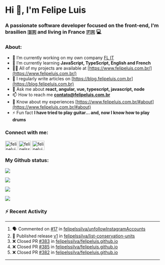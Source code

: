 <h1 align="left">Hi 👋, I'm Felipe Luis</h1>
<h3 align="left">A passionate software developer focused on the front-end, I'm brasilien 🇧🇷 and living in France 🇫🇷 💻</h3>

<h3 align="left">About:</h3>

- 🔭 I’m currently working on my own company [FL IT](https://www.linkedin.com/company/felipe-luis-it/)
- 🌱 I’m currently learning **JavaScript, TypeScript, English and French**
- 👨‍💻 All of my projects are available at [https://www.felipeluis.com.br/](https://www.felipeluis.com.br/)
- 📝 I regularly write articles on [https://blog.felipeluis.com.br](https://blog.felipeluis.com.br)
- 💬 Ask me about **react, angular, vue, typescript, javascript, node**
- 📫 How to reach me **contato@felipeluis.com.br**
- 📄 Know about my experiences [https://www.felipeluis.com.br/#about](https://www.felipeluis.com.br/#about)
- ⚡ Fun fact **I have tried to play guitar... and, now I know how to play drums**

<h3 align="left">Connect with me:</h3>
<p align="left">
<a href="https://twitter.com/felipeluisss" target="blank"><img align="center" src="https://raw.githubusercontent.com/rahuldkjain/github-profile-readme-generator/master/src/images/icons/Social/twitter.svg" alt="felipeluisss" height="30" width="40" /></a>
<a href="https://linkedin.com/in/felipelssilva" target="blank"><img align="center" src="https://raw.githubusercontent.com/rahuldkjain/github-profile-readme-generator/master/src/images/icons/Social/linked-in-alt.svg" alt="felipelssilva" height="30" width="40" /></a>
<a href="https://instagram.com/felipeluis.js" target="blank"><img align="center" src="https://raw.githubusercontent.com/rahuldkjain/github-profile-readme-generator/master/src/images/icons/Social/instagram.svg" alt="felipeluiss" height="30" width="40" /></a>
</p>

<h3 align="left">My Github status:</h3>

<p align="left"><img align="center" src="https://github-profile-trophy.vercel.app/?username=felipelssilva&margin-w=15&margin-h=15&column=-1"/></p>
<p align="left"><img align="center" src="https://github-readme-streak-stats.herokuapp.com/?user=felipelssilva&" /></p>
<p align="left"><img align="center" src="https://github-readme-stats.vercel.app/api?username=felipelssilva&show_icons=true&locale=en" /></p>
<p align="left"><img align="center" src="https://github-readme-stats.vercel.app/api/top-langs?username=felipelssilva&show_icons=true&locale=en&layout=compact" /></p>

### :zap: Recent Activity

---

<!--START_SECTION:activity-->
1. 🗣 Commented on [#17](https://github.com/felipelssilva/unfollowInstagramAccounts/pull/17#issuecomment-3227858945) in [felipelssilva/unfollowInstagramAccounts](https://github.com/felipelssilva/unfollowInstagramAccounts)
2. 🚀 Published release [v1](https://github.com/felipelssilva/list-conservation-units/releases/tag/v1) in [felipelssilva/list-conservation-units](https://github.com/felipelssilva/list-conservation-units)
3. ❌ Closed PR [#383](https://github.com/felipelssilva/felipeluis.github.io/pull/383) in [felipelssilva/felipeluis.github.io](https://github.com/felipelssilva/felipeluis.github.io)
4. ❌ Closed PR [#385](https://github.com/felipelssilva/felipeluis.github.io/pull/385) in [felipelssilva/felipeluis.github.io](https://github.com/felipelssilva/felipeluis.github.io)
5. ❌ Closed PR [#382](https://github.com/felipelssilva/felipeluis.github.io/pull/382) in [felipelssilva/felipeluis.github.io](https://github.com/felipelssilva/felipeluis.github.io)
<!--END_SECTION:activity-->


---

